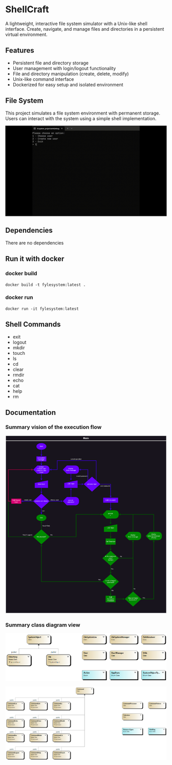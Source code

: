 # ShellCraft

A lightweight, interactive file system simulator with a Unix-like shell interface. Create, navigate, and manage files and directories in a persistent virtual environment.

## Features
- Persistent file and directory storage
- User management with login/logout functionality
- File and directory manipulation (create, delete, modify)
- Unix-like command interface
- Dockerized for easy setup and isolated environment

## File System
This project simulates a file system environment with permanent storage.
Users can interact with the system using a simple shell implementation.

![demonstration gif](Documentation/fs.gif)

## Dependencies

There are no dependencies

## Run it with docker

### docker build

```
docker build -t fylesystem:latest .
```

### docker run

```
docker run -it fylesystem:latest
```

## Shell Commands

- exit
- logout
- mkdir
- touch
- ls
- cd
- clear
- rmdir
- echo
- cat
- help
- rm

## Documentation

### Summary vision of the execution flow

![alt text](Documentation/system_project.drawio.svg)

### Summary class diagram view

![alt text](Documentation/fs.png)

![alt text](Documentation/shell.png)
